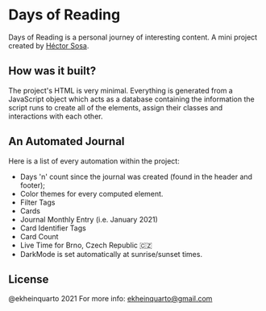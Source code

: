 # Days of Reading

Days of Reading is a personal journey of interesting content. A mini project created by [Héctor Sosa](https://codepen.io/ekqt/).

## How was it built?

The project's HTML is very minimal. Everything is generated from a JavaScript object which acts as a database containing the information the script runs to create all of the elements, assign their classes and interactions with each other.

## An Automated Journal
Here is a list of every automation within the project:
- Days 'n' count since the journal was created (found in the header and footer);
- Color themes for every computed element.
- Filter Tags
- Cards
- Journal Monthly Entry (i.e. January 2021)
- Card Identifier Tags
- Card Count
- Live Time for Brno, Czech Republic 🇨🇿
- DarkMode is set automatically at sunrise/sunset times.

## License
@ekheinquarto 2021 For more info: ekheinquarto@gmail.com